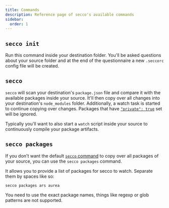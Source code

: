 ```yaml
---
title: Commands
description: Reference page of secco's available commands
sidebar:
  order: 1
---
```


## `secco init`

Run this command inside your destination folder. You'll be asked questions about your source folder and at the end of the questionnaire a new `.seccorc` config file will be created.

## `secco`

`secco` will scan your destination's `package.json` file and compare it with the available packages inside your source. It'll then copy over all changes into your destination's `node_modules` folder. Additionally, a watch task is started to continue copying over changes. Packages that have [`"private": true`](https://docs.npmjs.com/cli/v10/configuring-npm/package-json#private) set will be ignored.

Typically you'll want to also start a `watch` script inside your source to continuously compile your package artifacts.

## `secco packages`

If you don't want the default [`secco` command](#secco) to copy over all packages of your source, you can use the `secco packages` command.

It allows you to provide a list of packages for secco to watch. Separate them by spaces like so:

```shell
secco packages ars aurea
```

You need to use the exact package names, things like regexp or glob patterns are not supported.
